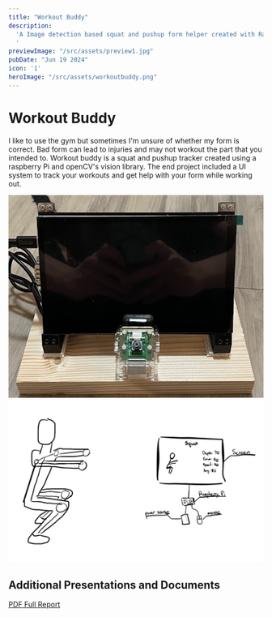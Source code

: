 ```yaml
---
title: "Workout Buddy"
description:
  'A Image detection based squat and pushup form helper created with Raspberry Pi
  '
previewImage: "/src/assets/preview1.jpg"
pubDate: "Jun 19 2024"
icon: '1'
heroImage: "/src/assets/workoutbuddy.png"
---
```


# Workout Buddy

I like to use the gym but sometimes I'm unsure of whether my form is correct. Bad form can lead to injuries and may not workout the part that you intended to. Workout buddy is a squat and pushup tracker created using a raspberry Pi and openCV's vision library. The end project included a UI system to track your workouts and get help with your form while working out.

![Graphic 1](../../assets/workoutbuddy2.png)
![Workout Buddy graphic](../../assets/workoutbuddy4.png)


## Additional Presentations and Documents
[PDF Full Report](https://drive.google.com/file/d/1kKqB6mGcjvgitG0Q8Sbn1KODpxHzu8GM/view?usp=sharing)

